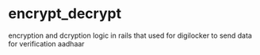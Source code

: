 # encrypt_decrypt
encryption and dcryption logic in rails that used for digilocker to send data for verification aadhaar
